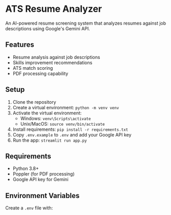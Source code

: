 # ATS Resume Analyzer

An AI-powered resume screening system that analyzes resumes against job descriptions using Google's Gemini API.

## Features
- Resume analysis against job descriptions
- Skills improvement recommendations
- ATS match scoring
- PDF processing capability

## Setup
1. Clone the repository
2. Create a virtual environment: `python -m venv venv`
3. Activate the virtual environment:
   - Windows: `venv\Scripts\activate`
   - Unix/MacOS: `source venv/bin/activate`
4. Install requirements: `pip install -r requirements.txt`
5. Copy `.env.example` to `.env` and add your Google API key
6. Run the app: `streamlit run app.py`

## Requirements
- Python 3.8+
- Poppler (for PDF processing)
- Google API key for Gemini

## Environment Variables
Create a `.env` file with: